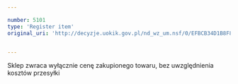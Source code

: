 ```yaml
---

number: 5101
type: 'Register item'
original_uri: 'http://decyzje.uokik.gov.pl/nd_wz_um.nsf/0/EFBCB34D1B8F873CC1257BBB003D55D3?OpenDocument'


---
```


Sklep zwraca wyłącznie cenę zakupionego towaru, bez uwzględnienia kosztów przesyłki
